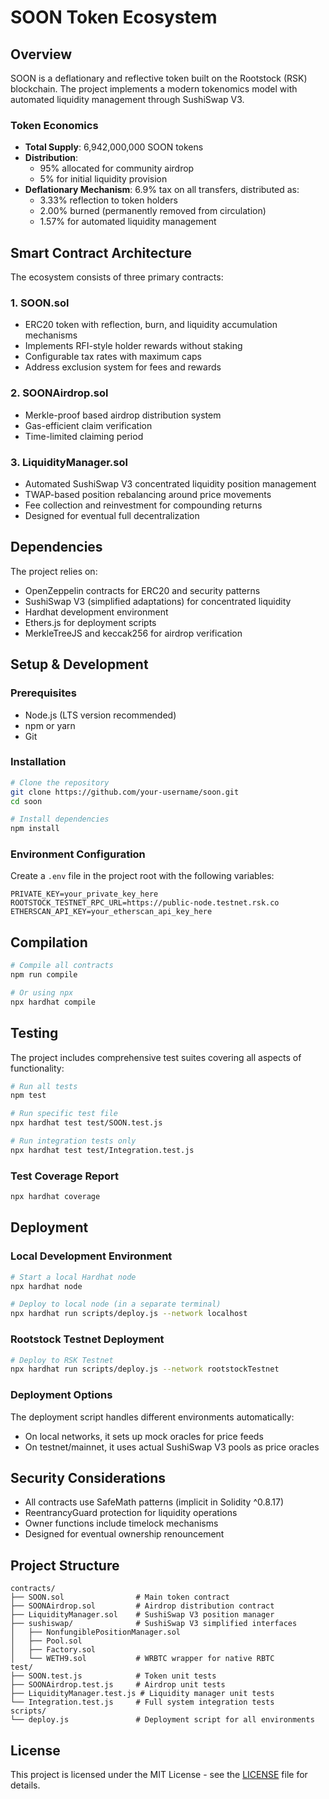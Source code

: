 # SOON Token Ecosystem

## Overview

SOON is a deflationary and reflective token built on the Rootstock (RSK) blockchain. The project implements a modern tokenomics model with automated liquidity management through SushiSwap V3.

### Token Economics

- **Total Supply**: 6,942,000,000 SOON tokens
- **Distribution**: 
  - 95% allocated for community airdrop
  - 5% for initial liquidity provision
- **Deflationary Mechanism**: 6.9% tax on all transfers, distributed as:
  - 3.33% reflection to token holders
  - 2.00% burned (permanently removed from circulation)
  - 1.57% for automated liquidity management

## Smart Contract Architecture

The ecosystem consists of three primary contracts:

### 1. SOON.sol
- ERC20 token with reflection, burn, and liquidity accumulation mechanisms
- Implements RFI-style holder rewards without staking
- Configurable tax rates with maximum caps
- Address exclusion system for fees and rewards

### 2. SOONAirdrop.sol
- Merkle-proof based airdrop distribution system
- Gas-efficient claim verification
- Time-limited claiming period

### 3. LiquidityManager.sol
- Automated SushiSwap V3 concentrated liquidity position management
- TWAP-based position rebalancing around price movements
- Fee collection and reinvestment for compounding returns
- Designed for eventual full decentralization

## Dependencies

The project relies on:
- OpenZeppelin contracts for ERC20 and security patterns
- SushiSwap V3 (simplified adaptations) for concentrated liquidity
- Hardhat development environment
- Ethers.js for deployment scripts
- MerkleTreeJS and keccak256 for airdrop verification

## Setup & Development

### Prerequisites

- Node.js (LTS version recommended)
- npm or yarn
- Git

### Installation

```bash
# Clone the repository
git clone https://github.com/your-username/soon.git
cd soon

# Install dependencies
npm install
```

### Environment Configuration

Create a `.env` file in the project root with the following variables:

```
PRIVATE_KEY=your_private_key_here
ROOTSTOCK_TESTNET_RPC_URL=https://public-node.testnet.rsk.co
ETHERSCAN_API_KEY=your_etherscan_api_key_here
```

## Compilation

```bash
# Compile all contracts
npm run compile

# Or using npx
npx hardhat compile
```

## Testing

The project includes comprehensive test suites covering all aspects of functionality:

```bash
# Run all tests
npm test

# Run specific test file
npx hardhat test test/SOON.test.js

# Run integration tests only
npx hardhat test test/Integration.test.js
```

### Test Coverage Report

```bash
npx hardhat coverage
```

## Deployment

### Local Development Environment

```bash
# Start a local Hardhat node
npx hardhat node

# Deploy to local node (in a separate terminal)
npx hardhat run scripts/deploy.js --network localhost
```

### Rootstock Testnet Deployment

```bash
# Deploy to RSK Testnet
npx hardhat run scripts/deploy.js --network rootstockTestnet
```

### Deployment Options

The deployment script handles different environments automatically:
- On local networks, it sets up mock oracles for price feeds
- On testnet/mainnet, it uses actual SushiSwap V3 pools as price oracles

## Security Considerations

- All contracts use SafeMath patterns (implicit in Solidity ^0.8.17)
- ReentrancyGuard protection for liquidity operations
- Owner functions include timelock mechanisms
- Designed for eventual ownership renouncement

## Project Structure

```
contracts/
├── SOON.sol                # Main token contract
├── SOONAirdrop.sol         # Airdrop distribution contract
├── LiquidityManager.sol    # SushiSwap V3 position manager
├── sushiswap/              # SushiSwap V3 simplified interfaces
│   ├── NonfungiblePositionManager.sol
│   ├── Pool.sol
│   ├── Factory.sol
│   └── WETH9.sol           # WRBTC wrapper for native RBTC
test/
├── SOON.test.js            # Token unit tests
├── SOONAirdrop.test.js     # Airdrop unit tests
├── LiquidityManager.test.js # Liquidity manager unit tests
└── Integration.test.js     # Full system integration tests
scripts/
└── deploy.js               # Deployment script for all environments
```

## License

This project is licensed under the MIT License - see the [LICENSE](LICENSE) file for details. 